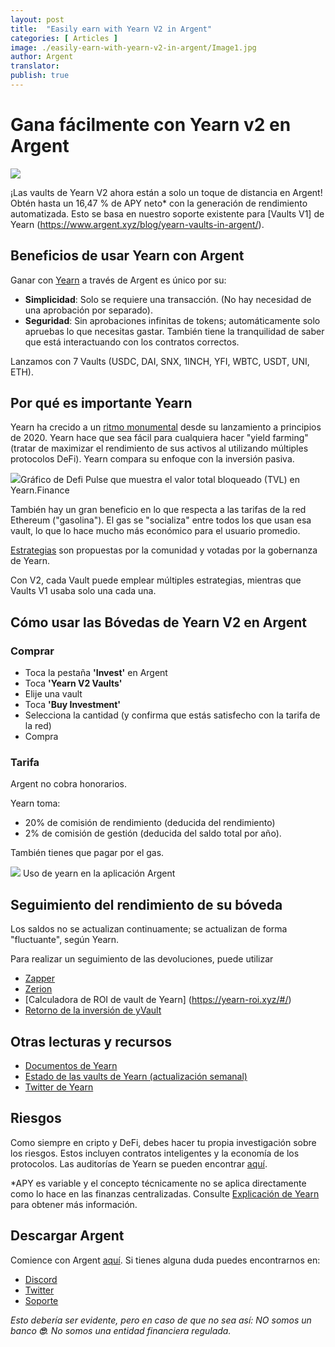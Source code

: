 ```yaml
---
layout: post
title:  "Easily earn with Yearn V2 in Argent"
categories: [ Articles ]
image: ./easily-earn-with-yearn-v2-in-argent/Image1.jpg
author: Argent
translator:
publish: true
---
```


# Gana fácilmente con Yearn v2 en Argent

![](Imagen1.jpg)

¡Las vaults de Yearn V2 ahora están a solo un toque de distancia en Argent! Obtén hasta un 16,47 % de APY neto\* con la generación de rendimiento automatizada. Esto se basa en nuestro soporte existente para [Vaults V1] de Yearn (https://www.argent.xyz/blog/yearn-vaults-in-argent/).

## **Beneficios de usar Yearn con Argent**

Ganar con [Yearn](https://yearn.finance/vaults) a través de Argent es único por su:

- **Simplicidad**: Solo se requiere una transacción. (No hay necesidad de una aprobación por separado).
- **Seguridad**: Sin aprobaciones infinitas de tokens; automáticamente solo apruebas lo que necesitas gastar. También tiene la tranquilidad de saber que está interactuando con los contratos correctos.

Lanzamos con 7 Vaults (USDC, DAI, SNX, 1INCH, YFI, WBTC, USDT, UNI, ETH).

## **Por qué es importante Yearn**

Yearn ha crecido a un [ritmo monumental](https://defipulse.com/yearn.finance) desde su lanzamiento a principios de 2020. Yearn hace que sea fácil para cualquiera hacer "yield farming" (tratar de maximizar el rendimiento de sus activos al utilizando múltiples protocolos DeFi). Yearn compara su enfoque con la inversión pasiva.

![](Imagen2.jpg)Gráfico de Defi Pulse que muestra el valor total bloqueado (TVL) en Yearn.Finance

También hay un gran beneficio en lo que respecta a las tarifas de la red Ethereum ("gasolina"). El gas se "socializa" entre todos los que usan esa vault, lo que lo hace mucho más económico para el usuario promedio.

[Estrategias](https://medium.com/yearn-state-of-the-vaults/the-vaults-at-yearn-9237905ffed3) son propuestas por la comunidad y votadas por la gobernanza de Yearn.

Con V2, cada Vault puede emplear múltiples estrategias, mientras que Vaults V1 usaba solo una cada una.

## **Cómo usar las Bóvedas de Yearn V2 en Argent**

### **Comprar**

- Toca la pestaña **'Invest'** en Argent
- Toca **'Yearn V2 Vaults'**
- Elije una vault
- Toca **'Buy Investment'**
- Selecciona la cantidad (y confirma que estás satisfecho con la tarifa de la red)
- Compra

### **Tarifa**

Argent no cobra honorarios.

Yearn toma:

- 20% de comisión de rendimiento (deducida del rendimiento)
- 2% de comisión de gestión (deducida del saldo total por año).

También tienes que pagar por el gas.

![](Imagen3.jpg)
Uso de yearn en la aplicación Argent

## **Seguimiento del rendimiento de su bóveda**

Los saldos no se actualizan continuamente; se actualizan de forma "fluctuante", según Yearn.

Para realizar un seguimiento de las devoluciones, puede utilizar

- [Zapper](https://zapper.fi/)
- [Zerion](https://app.zerion.io/)
- [Calculadora de ROI de vault de Yearn] (https://yearn-roi.xyz/#/)
- [Retorno de la inversión de yVault](https://yvault-roi.netlify.app/)

## **Otras lecturas y recursos**

- [Documentos de Yearn](https://docs.yearn.finance/)
- [Estado de las vaults de Yearn (actualización semanal)](https://medium.com/yearn-state-of-the-vaults/the-vaults-at-yearn-9237905ffed3)
- [Twitter de Yearn](https://twitter.com/iearnfinance)

## **Riesgos**

Como siempre en cripto y DeFi, debes hacer tu propia investigación sobre los riesgos. Estos incluyen contratos inteligentes y la economía de los protocolos. Las auditorías de Yearn se pueden encontrar [aquí](https://docs.yearn.finance/resources/audits).

\*APY es variable y el concepto técnicamente no se aplica directamente como lo hace en las finanzas centralizadas. Consulte [Explicación de Yearn](https://docs.yearn.finance/resources/guides/how-to-understand-yvault-roi#roi-calculation) para obtener más información.

## **Descargar Argent**

Comience con Argent [aquí](https://argent.link/yearn-v2-post). Si tienes alguna duda puedes encontrarnos en:

- [Discord](https://discord.com/invite/GWSyrHg)
- [Twitter](https://twitter.com/argentHQ)
- [Soporte](https://support.argent.xyz/hc/en-us)

_Esto debería ser evidente, pero en caso de que no sea así: NO somos un banco _**🙄**_. No somos una entidad financiera regulada._

